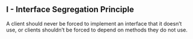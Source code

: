 ## I - Interface Segregation Principle

A client should never be forced to implement an interface that it doesn’t use, or clients shouldn’t be forced to depend on methods they do not use.